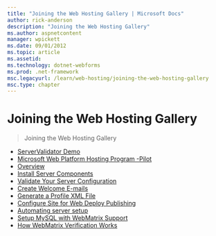 ```yaml
---
title: "Joining the Web Hosting Gallery | Microsoft Docs"
author: rick-anderson
description: "Joining the Web Hosting Gallery"
ms.author: aspnetcontent
manager: wpickett
ms.date: 09/01/2012
ms.topic: article
ms.assetid: 
ms.technology: dotnet-webforms
ms.prod: .net-framework
msc.legacyurl: /learn/web-hosting/joining-the-web-hosting-gallery
msc.type: chapter
---
```

Joining the Web Hosting Gallery
====================
> Joining the Web Hosting Gallery


- [ServerValidator Demo](servervalidator-demo.md)
- [Microsoft Web Platform Hosting Program -Pilot](microsoft-web-platform-hosting-program-pilot.md)
- [Overview](overview.md)
- [Install Server Components](install-server-components.md)
- [Validate Your Server Configuration](validate-your-server-configuration.md)
- [Create Welcome E-mails](create-welcome-e-mails.md)
- [Generate a Profile XML File](generate-a-profile-xml-file.md)
- [Configure Site for Web Deploy Publishing](configure-site-for-web-deploy-publishing.md)
- [Automating server setup](automating-server-setup.md)
- [Setup MySQL with WebMatrix Support](setup-mysql-with-webmatrix-support.md)
- [How WebMatrix Verification Works](how-webmatrix-verification-works.md)